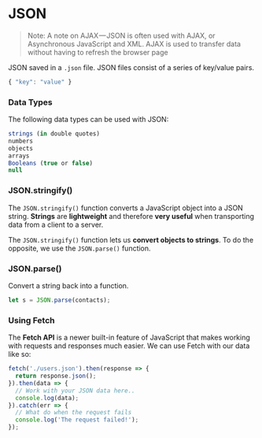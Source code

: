 
# JSON

>Note:
A note on AJAX — JSON is often used with AJAX, or Asynchronous JavaScript and XML.
AJAX is used to transfer data without having to refresh the browser page


JSON saved in a ```.json``` file. JSON files consist of a series of key/value pairs.
```javascript
{ "key": "value" }
```

### Data Types
The following data types can be used with JSON:
```javascript
strings (in double quotes)
numbers
objects
arrays
Booleans (true or false)
null
```



### JSON.stringify()
The ```JSON.stringify()``` function converts a JavaScript object into a JSON string. 
**Strings** are **lightweight** and therefore **very useful** when transporting data from a client to a server.


The ```JSON.stringify()``` function lets us **convert objects to strings**. 
To do the opposite, we use the ```JSON.parse()``` function.

### JSON.parse()

Convert a string back into a function.

```javascript
let s = JSON.parse(contacts);
```

### Using Fetch
The **Fetch API** is a newer built-in feature of JavaScript that makes working with requests and responses much easier. 
We can use Fetch with our data like so:

```javascript
fetch('./users.json').then(response => {
  return response.json();
}).then(data => {
  // Work with your JSON data here..
  console.log(data);
}).catch(err => {
  // What do when the request fails
  console.log('The request failed!'); 
});
```
